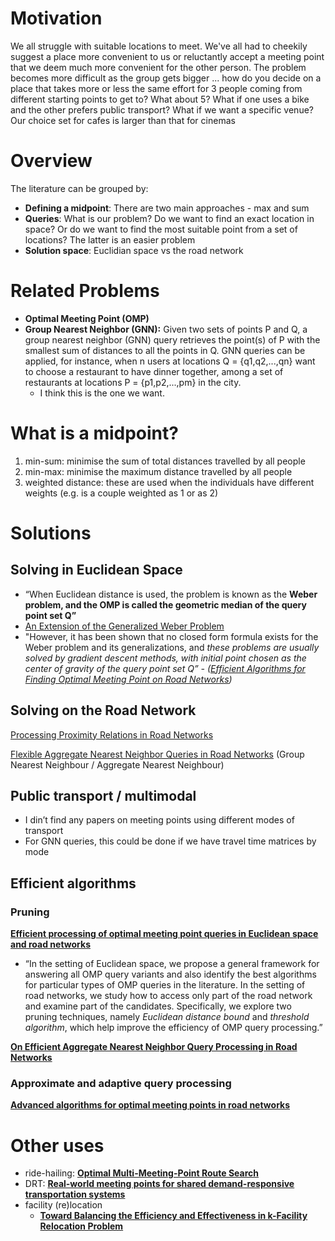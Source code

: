 # Motivation

We all struggle with suitable locations to meet. We've all had to cheekily suggest a place more convenient to us or reluctantly accept a meeting point that we deem much more convenient for the other person. The problem becomes more difficult as the group gets bigger ... how do you decide on a place that takes more or less the same effort for 3 people coming from different starting points to get to? What about 5? What if one uses a bike and the other prefers public transport? What if we want a specific venue? Our choice set for cafes is larger than that for cinemas

# Overview

The literature can be grouped by:

- **Defining a midpoint**: There are two main approaches - max and sum
- **Queries**: What is our problem? Do we want to find an exact location in space? Or do we want to find the most suitable point from a set of locations? The latter is an easier problem
- **Solution space**: Euclidian space vs the road network

# Related Problems

- **Optimal Meeting Point (OMP)**
- **Group Nearest Neighbor (GNN):** Given two sets of points P and Q, a group nearest neighbor (GNN) query retrieves the point(s) of P with the smallest sum of distances to all the points in Q. GNN queries can be applied, for instance, when n users at locations Q = {q1,q2,...,qn} want to choose a restaurant to have dinner together, among a set of restaurants at locations P = {p1,p2,...,pm} in the city.
    - I think this is the one we want.

# What is a midpoint?

1. min-sum: minimise the sum of total distances travelled by all people
2. min-max: minimise the maximum distance travelled by all people
3. weighted distance: these are used when the individuals have different weights (e.g. is a couple weighted as 1 or as 2)

# Solutions

## Solving in Euclidean Space

- “When Euclidean distance is used, the problem is known as the **Weber problem, and the OMP is called the geometric median of the query point set Q”**
- [An Extension of the Generalized Weber Problem](https://onlinelibrary.wiley.com/doi/10.1111/j.1467-9787.1968.tb01323.x)
- "However, it has been shown that no closed form formula exists for the Weber problem and its generalizations, and *these problems are usually solved by gradient descent methods, with initial point chosen as the center of gravity of the query point set Q” - ([Efficient Algorithms for Finding Optimal Meeting Point on Road Networks](https://dl.acm.org/doi/abs/10.14778/3402707.3402734))*

## Solving on the Road Network

[Processing Proximity Relations in Road Networks](https://dl.acm.org/doi/abs/10.1145/1807167.1807196)

[Flexible Aggregate Nearest Neighbor Queries in
Road Networks](https://ieeexplore.ieee.org/abstract/document/8509295) (Group Nearest Neighbour / Aggregate Nearest Neighbour)

## Public transport / multimodal

- I din’t find any papers on meeting points using different modes of transport
- For GNN queries, this could be done if we have travel time matrices by mode

## Efficient algorithms

### **Pruning**

**[Efficient processing of optimal meeting point queries in Euclidean space and road networks](https://link.springer.com/article/10.1007/s10115-013-0686-y)**

- “In the setting of Euclidean space, we propose a general framework for  answering all OMP query variants and also identify the best algorithms  for particular types of OMP queries in the literature. In the setting of road networks, we study how to access only part of the road network and examine part of the candidates. Specifically, we explore two pruning  techniques, namely *Euclidean distance bound* and *threshold algorithm*, which help improve the efficiency of OMP query processing.”

**[On Efficient Aggregate Nearest Neighbor Query Processing in Road Networks](https://link.springer.com/article/10.1007/s11390-015-1560-z)**

### **Approximate and adaptive query processing**

**[Advanced algorithms for optimal meeting points in road networks](https://ietresearch.onlinelibrary.wiley.com/doi/full/10.1049/itr2.12323)**

# Other uses

- ride-hailing: **[Optimal Multi-Meeting-Point Route Search](https://ieeexplore.ieee.org/abstract/document/7300432)**
- DRT: **[Real-world meeting points for shared demand-responsive transportation systems](https://link.springer.com/article/10.1007/s12469-019-00207-y)**
- facility (re)location
    - **[Toward Balancing the Efficiency and Effectiveness in k-Facility Relocation Problem](https://dl.acm.org/doi/abs/10.1145/3587039)**
